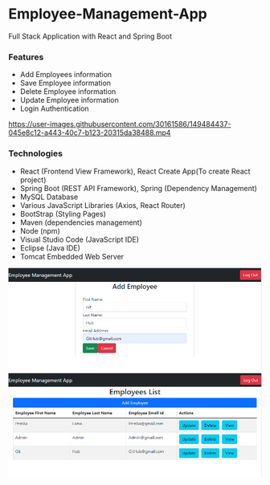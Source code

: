 # Employee-Management-App
Full Stack Application with React and Spring Boot

### Features

- Add Employees information
- Save Employee information
- Delete Employee information
- Update Employee information
- Login Authentication

https://user-images.githubusercontent.com/30161586/149484437-045e8c12-a443-40c7-b123-20315da38488.mp4



### Technologies

- React (Frontend View Framework), React Create App(To create React project)
- Spring Boot (REST API Framework), Spring (Dependency Management)
- MySQL Database
- Various JavaScript Libraries (Axios, React Router)
- BootStrap (Styling Pages)
- Maven (dependencies management)
- Node (npm)
- Visual Studio Code (JavaScript IDE)
- Eclipse (Java IDE)
- Tomcat Embedded Web Server


<img src="AddEmployee.PNG" alt=" add employee page">


<img src="EmployeeList.PNG" alt="list of all employee that are stored in mySQL db">
